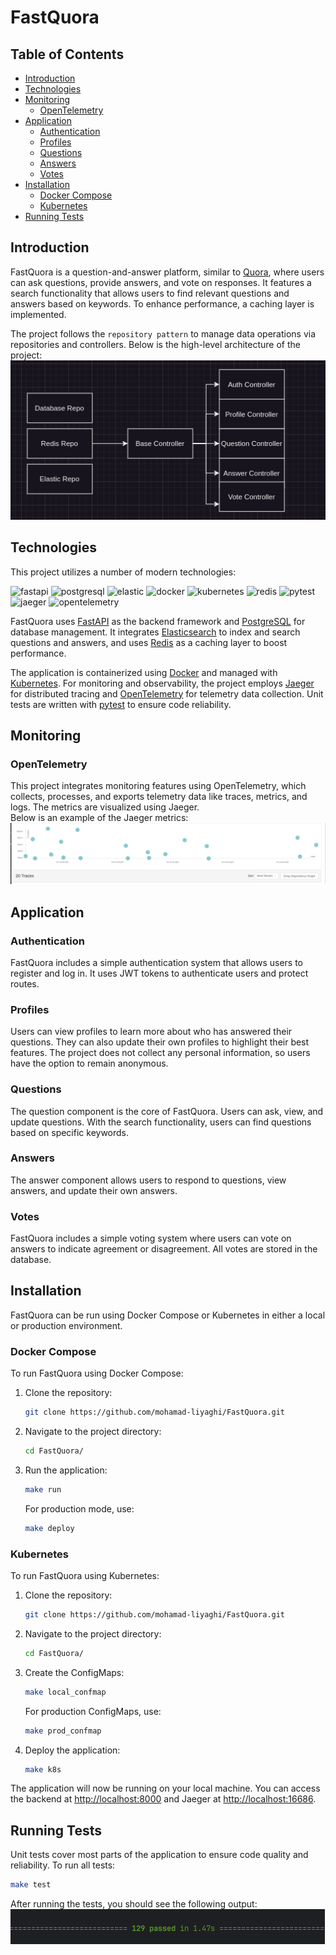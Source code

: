 # FastQuora

## Table of Contents
- [Introduction](#introduction)
- [Technologies](#technologies)
- [Monitoring](#monitoring)
  - [OpenTelemetry](#opentelemetry)
- [Application](#application)
  - [Authentication](#authentication)
  - [Profiles](#profiles)
  - [Questions](#questions)
  - [Answers](#answers)
  - [Votes](#votes)
- [Installation](#installation)
  - [Docker Compose](#docker-compose)
  - [Kubernetes](#kubernetes)
- [Running Tests](#running-tests)

## Introduction
FastQuora is a question-and-answer platform, similar to [Quora](https://www.quora.com/), where users can ask questions, provide answers, and vote on responses. It features a search functionality that allows users to find relevant questions and answers based on keywords. To enhance performance, a caching layer is implemented.

The project follows the `repository pattern` to manage data operations via repositories and controllers. Below is the high-level architecture of the project:
<br>
<img src="./images/structure.png">

## Technologies
This project utilizes a number of modern technologies:
<div>
  <img style="height:30px;" alt="fastapi" src="https://img.shields.io/badge/FastAPI-009688.svg?style=flat&logo=fastapi&logoColor=white">
  <img style="height:30px;" alt="postgresql" src="https://img.shields.io/badge/PostgreSQL-316192.svg?style=flat&logo=postgresql&logoColor=white">
  <img style="height:30px;" alt="elastic" src="https://img.shields.io/badge/Elasticsearch-005571.svg?style=flat&logo=elasticsearch&logoColor=white">
  <img style="height:30px;" alt="docker" src="https://img.shields.io/badge/Docker-2496ED.svg?style=flat&logo=docker&logoColor=white">
  <img style="height:30px;" alt="kubernetes" src="https://img.shields.io/badge/Kubernetes-326CE5.svg?style=flat&logo=kubernetes&logoColor=white">
  <img style="height:30px;" alt="redis" src="https://img.shields.io/badge/Redis-DC382D.svg?style=flat&logo=redis&logoColor=white">
  <img style="height:30px;" alt="pytest" src="https://img.shields.io/badge/Pytest-0A9EDC.svg?style=flat&logo=pytest&logoColor=white">
  <img style="height:30px;" alt="jaeger" src="https://img.shields.io/badge/Jaeger-FF6F00.svg?style=flat&logo=jaeger&logoColor=white">
  <img style="height:30px;" alt="opentelemetry" src="https://img.shields.io/badge/OpenTelemetry-FF6F00.svg?style=flat&logo=opentelemetry&logoColor=white">
</div>

FastQuora uses [FastAPI](https://fastapi.tiangolo.com/) as the backend framework and [PostgreSQL](https://www.postgresql.org/) for database management. It integrates [Elasticsearch](https://www.elastic.co/) to index and search questions and answers, and uses [Redis](https://redis.io/) as a caching layer to boost performance.

The application is containerized using [Docker](https://www.docker.com/) and managed with [Kubernetes](https://kubernetes.io/). For monitoring and observability, the project employs [Jaeger](https://www.jaegertracing.io/) for distributed tracing and [OpenTelemetry](https://opentelemetry.io/) for telemetry data collection. Unit tests are written with [pytest](https://docs.pytest.org/en/stable/) to ensure code reliability.

## Monitoring

### OpenTelemetry
This project integrates monitoring features using OpenTelemetry, which collects, processes, and exports telemetry data like traces, metrics, and logs. The metrics are visualized using Jaeger.
<br>
Below is an example of the Jaeger metrics:
<br>
<img src="./images/jaeger.png">

## Application

### Authentication
FastQuora includes a simple authentication system that allows users to register and log in. It uses JWT tokens to authenticate users and protect routes.

### Profiles
Users can view profiles to learn more about who has answered their questions. They can also update their own profiles to highlight their best features. The project does not collect any personal information, so users have the option to remain anonymous.

### Questions
The question component is the core of FastQuora. Users can ask, view, and update questions. With the search functionality, users can find questions based on specific keywords.

### Answers
The answer component allows users to respond to questions, view answers, and update their own answers.

### Votes
FastQuora includes a simple voting system where users can vote on answers to indicate agreement or disagreement. All votes are stored in the database.

## Installation
FastQuora can be run using Docker Compose or Kubernetes in either a local or production environment.

### Docker Compose
To run FastQuora using Docker Compose:
1. Clone the repository:
    ```bash
    git clone https://github.com/mohamad-liyaghi/FastQuora.git
    ```
2. Navigate to the project directory:
    ```bash
    cd FastQuora/
    ```
3. Run the application:
    ```bash
    make run
    ```
   For production mode, use:
    ```bash
    make deploy
    ```

### Kubernetes
To run FastQuora using Kubernetes:
1. Clone the repository:
    ```bash
    git clone https://github.com/mohamad-liyaghi/FastQuora.git
    ```
2. Navigate to the project directory:
    ```bash
    cd FastQuora/
    ```
3. Create the ConfigMaps:
    ```bash
    make local_confmap
    ```
   For production ConfigMaps, use:
    ```bash
    make prod_confmap
    ```
4. Deploy the application:
    ```bash
    make k8s
    ```

The application will now be running on your local machine. You can access the backend at [http://localhost:8000](http://localhost:8000) and Jaeger at [http://localhost:16686](http://localhost:16686).

## Running Tests
Unit tests cover most parts of the application to ensure code quality and reliability. To run all tests:

```bash
make test
```

After running the tests, you should see the following output:
<br>
<img src="./images/test_result.png">
